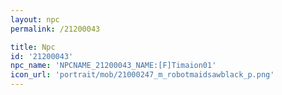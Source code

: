 ```yaml
---
layout: npc
permalink: /21200043

title: Npc
id: '21200043'
npc_name: 'NPCNAME_21200043_NAME:[F]Timaion01'
icon_url: 'portrait/mob/21000247_m_robotmaidsawblack_p.png'
---
```


